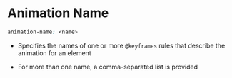 # Animation Name

```CSS
animation-name: <name>
```

- Specifies the names of one or more `@keyframes` rules that describe the animation
for an element

- For more than one name, a comma-separated list is provided
